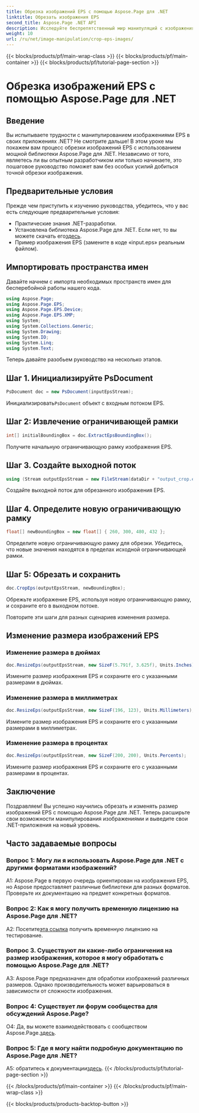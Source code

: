 ```yaml
---
title: Обрезка изображений EPS с помощью Aspose.Page для .NET
linktitle: Обрезать изображения EPS
second_title: Aspose.Page .NET API
description: Исследуйте беспрепятственный мир манипуляций с изображениями EPS в .NET с помощью Aspose.Page. Легко обрезайте и изменяйте размер изображений для получения потрясающих результатов.
weight: 10
url: /ru/net/image-manipulation/crop-eps-images/
---
```


{{< blocks/products/pf/main-wrap-class >}}
{{< blocks/products/pf/main-container >}}
{{< blocks/products/pf/tutorial-page-section >}}

# Обрезка изображений EPS с помощью Aspose.Page для .NET

## Введение

Вы испытываете трудности с манипулированием изображениями EPS в своих приложениях .NET? Не смотрите дальше! В этом уроке мы покажем вам процесс обрезки изображений EPS с использованием мощной библиотеки Aspose.Page для .NET. Независимо от того, являетесь ли вы опытным разработчиком или только начинаете, это пошаговое руководство поможет вам без особых усилий добиться точной обрезки изображения.

## Предварительные условия

Прежде чем приступить к изучению руководства, убедитесь, что у вас есть следующие предварительные условия:

- Практические знания .NET-разработки.
-  Установлена библиотека Aspose.Page для .NET. Если нет, то вы можете скачать его[здесь](https://releases.aspose.com/page/net/).
- Пример изображения EPS (замените в коде «input.eps» реальным файлом).

## Импортировать пространства имен

Давайте начнем с импорта необходимых пространств имен для бесперебойной работы нашего кода. 

```csharp
using Aspose.Page;
using Aspose.Page.EPS;
using Aspose.Page.EPS.Device;
using Aspose.Page.EPS.XMP;
using System;
using System.Collections.Generic;
using System.Drawing;
using System.IO;
using System.Linq;
using System.Text;
```

Теперь давайте разобьем руководство на несколько этапов.

## Шаг 1. Инициализируйте PsDocument

```csharp
PsDocument doc = new PsDocument(inputEpsStream);
```

 Инициализировать`PsDocument` объект с входным потоком EPS.

## Шаг 2: Извлечение ограничивающей рамки

```csharp
int[] initialBoundingBox = doc.ExtractEpsBoundingBox();
```

Получите начальную ограничивающую рамку изображения EPS.

## Шаг 3. Создайте выходной поток

```csharp
using (Stream outputEpsStream = new FileStream(dataDir + "output_crop.eps", FileMode.Create, FileAccess.Write))
```

Создайте выходной поток для обрезанного изображения EPS.

## Шаг 4. Определите новую ограничивающую рамку

```csharp
float[] newBoundingBox = new float[] { 260, 300, 480, 432 };
```

Определите новую ограничивающую рамку для обрезки. Убедитесь, что новые значения находятся в пределах исходной ограничивающей рамки.

## Шаг 5: Обрезать и сохранить

```csharp
doc.CropEps(outputEpsStream, newBoundingBox);
```

Обрежьте изображение EPS, используя новую ограничивающую рамку, и сохраните его в выходном потоке.

Повторите эти шаги для разных сценариев изменения размера.

## Изменение размера изображений EPS

### Изменение размера в дюймах

```csharp
doc.ResizeEps(outputEpsStream, new SizeF(5.791f, 3.625f), Units.Inches);
```

Измените размер изображения EPS и сохраните его с указанными размерами в дюймах.

### Изменение размера в миллиметрах

```csharp
doc.ResizeEps(outputEpsStream, new SizeF(196, 123), Units.Millimeters);
```

Измените размер изображения EPS и сохраните его с указанными размерами в миллиметрах.

### Изменение размера в процентах

```csharp
doc.ResizeEps(outputEpsStream, new SizeF(200, 200), Units.Percents);
```

Измените размер изображения EPS и сохраните его с указанными размерами в процентах.

## Заключение

Поздравляем! Вы успешно научились обрезать и изменять размер изображений EPS с помощью Aspose.Page для .NET. Теперь расширьте свои возможности манипулирования изображениями и выведите свои .NET-приложения на новый уровень.

## Часто задаваемые вопросы

### Вопрос 1: Могу ли я использовать Aspose.Page для .NET с другими форматами изображений?

A1: Aspose.Page в первую очередь ориентирован на изображения EPS, но Aspose предоставляет различные библиотеки для разных форматов. Проверьте их документацию на предмет конкретных форматов.

### Вопрос 2: Как я могу получить временную лицензию на Aspose.Page для .NET?

 А2: Посетите[эта ссылка](https://purchase.aspose.com/temporary-license/) получить временную лицензию на тестирование.

### Вопрос 3. Существуют ли какие-либо ограничения на размер изображения, которое я могу обработать с помощью Aspose.Page для .NET?

A3: Aspose.Page предназначен для обработки изображений различных размеров. Однако производительность может варьироваться в зависимости от сложности изображения.

### Вопрос 4: Существует ли форум сообщества для обсуждений Aspose.Page?

 О4: Да, вы можете взаимодействовать с сообществом Aspose.Page.[здесь](https://forum.aspose.com/c/page/39).

### Вопрос 5: Где я могу найти подробную документацию по Aspose.Page для .NET?

 A5: обратитесь к документации[здесь](https://reference.aspose.com/page/net/).
{{< /blocks/products/pf/tutorial-page-section >}}

{{< /blocks/products/pf/main-container >}}
{{< /blocks/products/pf/main-wrap-class >}}

{{< blocks/products/products-backtop-button >}}
